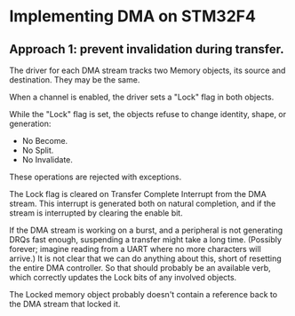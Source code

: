 Implementing DMA on STM32F4
===========================

Approach 1: prevent invalidation during transfer.
-------------------------------------------------

The driver for each DMA stream tracks two Memory objects, its source and
destination.  They may be the same.

When a channel is enabled, the driver sets a "Lock" flag in both objects.

While the "Lock" flag is set, the objects refuse to change identity, shape, or
generation:
- No Become.
- No Split.
- No Invalidate.

These operations are rejected with exceptions.

The Lock flag is cleared on Transfer Complete Interrupt from the DMA stream.
This interrupt is generated both on natural completion, and if the stream is
interrupted by clearing the enable bit.

If the DMA stream is working on a burst, and a peripheral is not generating DRQs
fast enough, suspending a transfer might take a long time.  (Possibly forever;
imagine reading from a UART where no more characters will arrive.)  It is not
clear that we can do anything about this, short of resetting the entire DMA
controller.  So that should probably be an available verb, which correctly
updates the Lock bits of any involved objects.


The Locked memory object probably doesn't contain a reference back to the DMA
stream that locked it.



